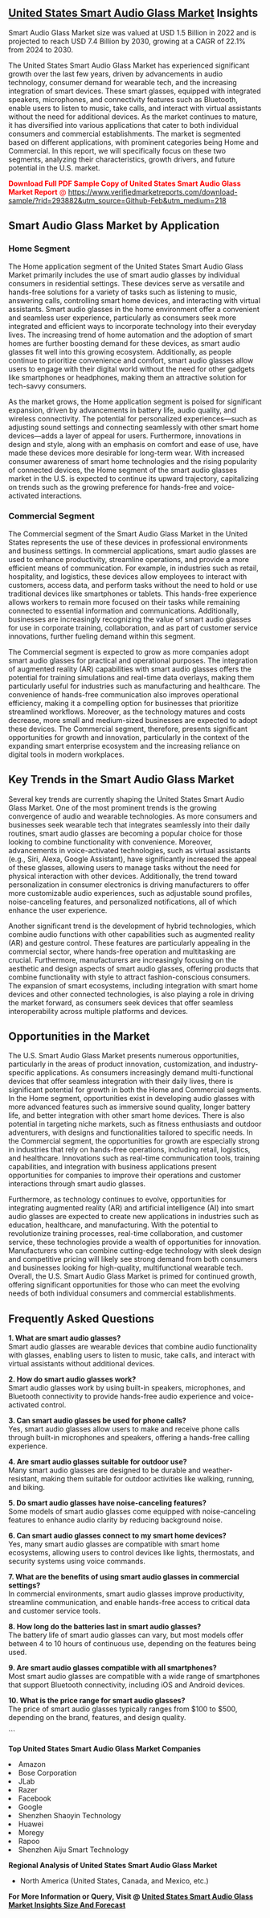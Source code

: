 <h2><a href="https://www.verifiedmarketreports.com/download-sample/?rid=293882&amp;utm_source=Github-Feb&amp;utm_medium=218" target="_blank">United States Smart Audio Glass Market</a> Insights</h2><p>Smart Audio Glass Market size was valued at USD 1.5 Billion in 2022 and is projected to reach USD 7.4 Billion by 2030, growing at a CAGR of 22.1% from 2024 to 2030.</p><p> <p>The United States Smart Audio Glass Market has experienced significant growth over the last few years, driven by advancements in audio technology, consumer demand for wearable tech, and the increasing integration of smart devices. These smart glasses, equipped with integrated speakers, microphones, and connectivity features such as Bluetooth, enable users to listen to music, take calls, and interact with virtual assistants without the need for additional devices. As the market continues to mature, it has diversified into various applications that cater to both individual consumers and commercial establishments. The market is segmented based on different applications, with prominent categories being Home and Commercial. In this report, we will specifically focus on these two segments, analyzing their characteristics, growth drivers, and future potential in the U.S. market.</p> <p><p><span class=""><span style="color: #ff0000;"><strong>Download Full PDF Sample Copy of United States Smart Audio Glass Market Report</strong> @ </span><a href="https://www.verifiedmarketreports.com/download-sample/?rid=293882&amp;utm_source=Github-Feb&amp;utm_medium=218" target="_blank">https://www.verifiedmarketreports.com/download-sample/?rid=293882&amp;utm_source=Github-Feb&amp;utm_medium=218</a></span></p></p> <h2>Smart Audio Glass Market by Application</h2> <h3>Home Segment</h3> <p>The Home application segment of the United States Smart Audio Glass Market primarily includes the use of smart audio glasses by individual consumers in residential settings. These devices serve as versatile and hands-free solutions for a variety of tasks such as listening to music, answering calls, controlling smart home devices, and interacting with virtual assistants. Smart audio glasses in the home environment offer a convenient and seamless user experience, particularly as consumers seek more integrated and efficient ways to incorporate technology into their everyday lives. The increasing trend of home automation and the adoption of smart homes are further boosting demand for these devices, as smart audio glasses fit well into this growing ecosystem. Additionally, as people continue to prioritize convenience and comfort, smart audio glasses allow users to engage with their digital world without the need for other gadgets like smartphones or headphones, making them an attractive solution for tech-savvy consumers.</p> <p>As the market grows, the Home application segment is poised for significant expansion, driven by advancements in battery life, audio quality, and wireless connectivity. The potential for personalized experiences—such as adjusting sound settings and connecting seamlessly with other smart home devices—adds a layer of appeal for users. Furthermore, innovations in design and style, along with an emphasis on comfort and ease of use, have made these devices more desirable for long-term wear. With increased consumer awareness of smart home technologies and the rising popularity of connected devices, the Home segment of the smart audio glasses market in the U.S. is expected to continue its upward trajectory, capitalizing on trends such as the growing preference for hands-free and voice-activated interactions.</p> <h3>Commercial Segment</h3> <p>The Commercial segment of the Smart Audio Glass Market in the United States represents the use of these devices in professional environments and business settings. In commercial applications, smart audio glasses are used to enhance productivity, streamline operations, and provide a more efficient means of communication. For example, in industries such as retail, hospitality, and logistics, these devices allow employees to interact with customers, access data, and perform tasks without the need to hold or use traditional devices like smartphones or tablets. This hands-free experience allows workers to remain more focused on their tasks while remaining connected to essential information and communications. Additionally, businesses are increasingly recognizing the value of smart audio glasses for use in corporate training, collaboration, and as part of customer service innovations, further fueling demand within this segment.</p> <p>The Commercial segment is expected to grow as more companies adopt smart audio glasses for practical and operational purposes. The integration of augmented reality (AR) capabilities with smart audio glasses offers the potential for training simulations and real-time data overlays, making them particularly useful for industries such as manufacturing and healthcare. The convenience of hands-free communication also improves operational efficiency, making it a compelling option for businesses that prioritize streamlined workflows. Moreover, as the technology matures and costs decrease, more small and medium-sized businesses are expected to adopt these devices. The Commercial segment, therefore, presents significant opportunities for growth and innovation, particularly in the context of the expanding smart enterprise ecosystem and the increasing reliance on digital tools in modern workplaces.</p> <h2>Key Trends in the Smart Audio Glass Market</h2> <p>Several key trends are currently shaping the United States Smart Audio Glass Market. One of the most prominent trends is the growing convergence of audio and wearable technologies. As more consumers and businesses seek wearable tech that integrates seamlessly into their daily routines, smart audio glasses are becoming a popular choice for those looking to combine functionality with convenience. Moreover, advancements in voice-activated technologies, such as virtual assistants (e.g., Siri, Alexa, Google Assistant), have significantly increased the appeal of these glasses, allowing users to manage tasks without the need for physical interaction with other devices. Additionally, the trend toward personalization in consumer electronics is driving manufacturers to offer more customizable audio experiences, such as adjustable sound profiles, noise-canceling features, and personalized notifications, all of which enhance the user experience.</p> <p>Another significant trend is the development of hybrid technologies, which combine audio functions with other capabilities such as augmented reality (AR) and gesture control. These features are particularly appealing in the commercial sector, where hands-free operation and multitasking are crucial. Furthermore, manufacturers are increasingly focusing on the aesthetic and design aspects of smart audio glasses, offering products that combine functionality with style to attract fashion-conscious consumers. The expansion of smart ecosystems, including integration with smart home devices and other connected technologies, is also playing a role in driving the market forward, as consumers seek devices that offer seamless interoperability across multiple platforms and devices.</p> <h2>Opportunities in the Market</h2> <p>The U.S. Smart Audio Glass Market presents numerous opportunities, particularly in the areas of product innovation, customization, and industry-specific applications. As consumers increasingly demand multi-functional devices that offer seamless integration with their daily lives, there is significant potential for growth in both the Home and Commercial segments. In the Home segment, opportunities exist in developing audio glasses with more advanced features such as immersive sound quality, longer battery life, and better integration with other smart home devices. There is also potential in targeting niche markets, such as fitness enthusiasts and outdoor adventurers, with designs and functionalities tailored to specific needs. In the Commercial segment, the opportunities for growth are especially strong in industries that rely on hands-free operations, including retail, logistics, and healthcare. Innovations such as real-time communication tools, training capabilities, and integration with business applications present opportunities for companies to improve their operations and customer interactions through smart audio glasses.</p> <p>Furthermore, as technology continues to evolve, opportunities for integrating augmented reality (AR) and artificial intelligence (AI) into smart audio glasses are expected to create new applications in industries such as education, healthcare, and manufacturing. With the potential to revolutionize training processes, real-time collaboration, and customer service, these technologies provide a wealth of opportunities for innovation. Manufacturers who can combine cutting-edge technology with sleek design and competitive pricing will likely see strong demand from both consumers and businesses looking for high-quality, multifunctional wearable tech. Overall, the U.S. Smart Audio Glass Market is primed for continued growth, offering significant opportunities for those who can meet the evolving needs of both individual consumers and commercial establishments.</p> <h2>Frequently Asked Questions</h2> <p><b>1. What are smart audio glasses?</b><br> Smart audio glasses are wearable devices that combine audio functionality with glasses, enabling users to listen to music, take calls, and interact with virtual assistants without additional devices.</p> <p><b>2. How do smart audio glasses work?</b><br> Smart audio glasses work by using built-in speakers, microphones, and Bluetooth connectivity to provide hands-free audio experience and voice-activated control.</p> <p><b>3. Can smart audio glasses be used for phone calls?</b><br> Yes, smart audio glasses allow users to make and receive phone calls through built-in microphones and speakers, offering a hands-free calling experience.</p> <p><b>4. Are smart audio glasses suitable for outdoor use?</b><br> Many smart audio glasses are designed to be durable and weather-resistant, making them suitable for outdoor activities like walking, running, and biking.</p> <p><b>5. Do smart audio glasses have noise-canceling features?</b><br> Some models of smart audio glasses come equipped with noise-canceling features to enhance audio clarity by reducing background noise.</p> <p><b>6. Can smart audio glasses connect to my smart home devices?</b><br> Yes, many smart audio glasses are compatible with smart home ecosystems, allowing users to control devices like lights, thermostats, and security systems using voice commands.</p> <p><b>7. What are the benefits of using smart audio glasses in commercial settings?</b><br> In commercial environments, smart audio glasses improve productivity, streamline communication, and enable hands-free access to critical data and customer service tools.</p> <p><b>8. How long do the batteries last in smart audio glasses?</b><br> The battery life of smart audio glasses can vary, but most models offer between 4 to 10 hours of continuous use, depending on the features being used.</p> <p><b>9. Are smart audio glasses compatible with all smartphones?</b><br> Most smart audio glasses are compatible with a wide range of smartphones that support Bluetooth connectivity, including iOS and Android devices.</p> <p><b>10. What is the price range for smart audio glasses?</b><br> The price of smart audio glasses typically ranges from $100 to $500, depending on the brand, features, and design quality.</p> ```</p><p><strong>Top United States Smart Audio Glass Market Companies</strong></p><div data-test-id=""><p><li>Amazon</li><li> Bose Corporation</li><li> JLab</li><li> Razer</li><li> Facebook</li><li> Google</li><li> Shenzhen Shaoyin Technology</li><li> Huawei</li><li> Moregy</li><li> Rapoo</li><li> Shenzhen Aiju Smart Technology</li></p><div><strong>Regional Analysis of&nbsp;United States Smart Audio Glass Market</strong></div><ul><li dir="ltr"><p dir="ltr">North America&nbsp;(United States, Canada, and Mexico, etc.)</p></li></ul><p><strong>For More Information or Query, Visit @&nbsp;</strong><strong><a href="https://www.verifiedmarketreports.com/product/smart-audio-glass-market/?utm_source=Github-Feb&amp;utm_medium=218" target="_blank">United States Smart Audio Glass Market Insights Size And Forecast</a></strong></p></div>

